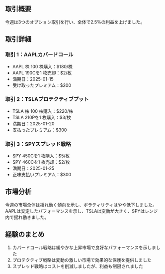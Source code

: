 ## 取引概要

今週は3つのオプション取引を行い、全体で2.5%の利益を上げました。

## 取引詳細

### 取引 1：AAPLカバードコール

- AAPL 株 100 株購入：$180/株
- AAPL 190Cを1 枚売却：$2/枚
- 満期日：2025-01-15
- 受け取ったプレミアム：$200

### 取引 2：TSLAプロテクティブプット

- TSLA 株 100 株購入：$220/株
- TSLA 210Pを1 枚購入：$3/枚
- 満期日：2025-01-20
- 支払ったプレミアム：$300

### 取引 3：SPYスプレッド戦略

- SPY 450Cを1 枚購入：$5/枚
- SPY 460Cを1 枚売却：$2/枚
- 満期日：2025-01-25
- 正味支払いプレミアム：$300

## 市場分析

今週の市場全体は揺れ動く傾向を示し、ボラティリティはやや低下しました。AAPLは安定したパフォーマンスを示し、TSLAは変動が大きく、SPYはレンジ内で揺れ動きました。

## 経験のまとめ

1. カバードコール戦略は緩やかな上昇市場で良好なパフォーマンスを示しました
2. プロテクティブ戦略は変動の激しい市場で効果的な保護を提供しました
3. スプレッド戦略はコストを削減しましたが、利益も制限されました
